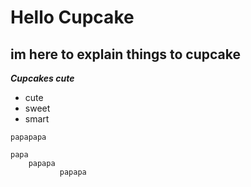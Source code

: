 # Hello Cupcake
## im here to explain things to cupcake

_**Cupcakes cute**_
* cute
* sweet
* smart

`papapapa`

```
papa
    papapa
           papapa
```
